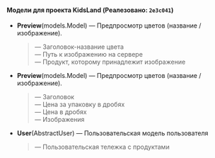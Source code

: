 #### Модели для проекта KidsLand (Реалезовано: ``2e3c041``)

+ **Preview**(models.Model) — Предпросмотр цветов (название / изображение).  
  >  — Заголовок-название цвета  
  >  — Путь к изображению на сервере  
  >  — Продукт, которому принадлежит изображение

+ **Preview**(models.Model) — Предпросмотр цветов (название / изображение).  
  >  — Заголовок  
  >  — Цена за упаковку в дробях  
  >  — Цена в дробях  
  >  — Изображения  

+ **User**(AbstractUser) — Пользовательская модель пользователя
  >  — Пользовательская тележка с продуктами
